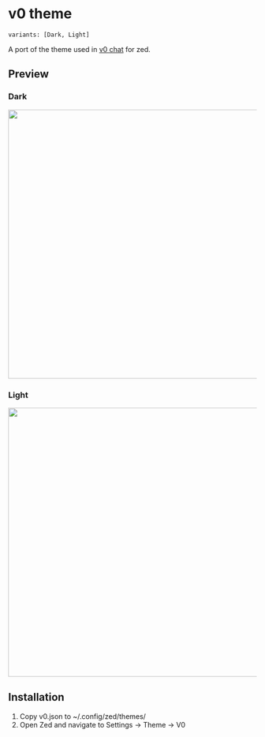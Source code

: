 # v0 theme
`variants: [Dark, Light]`

A port of the theme used in [v0 chat](https://v0.dev/chat/) for zed.

## Preview
### Dark
<img src="assets/v0-dark.png" width="546">

### Light
<img src="assets/v0-light.png" width="546">

## Installation
1. Copy v0.json to ~/.config/zed/themes/
2. Open Zed and navigate to Settings -> Theme -> V0
